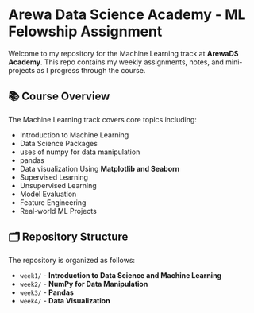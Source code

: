 # Arewa Data Science Academy - ML Felowship Assignment

Welcome to my repository for the Machine Learning track at **ArewaDS Academy**. This repo contains my weekly assignments, notes, and mini-projects as I progress through the course.

## 📚 Course Overview

The Machine Learning track covers core topics including:

- Introduction to Machine Learning
- Data Science Packages
- uses of numpy for data manipulation
- pandas
- Data visualization Using **Matplotlib and Seaborn**
- Supervised Learning
- Unsupervised Learning
- Model Evaluation
- Feature Engineering
- Real-world ML Projects

## 🗂️ Repository Structure

The repository is organized as follows:

- `week1/` - **Introduction to Data Science and Machine Learning**
- `week2/` - **NumPy for Data Manipulation**
- `week3/` - **Pandas**
- `week4/` - **Data Visualization**
